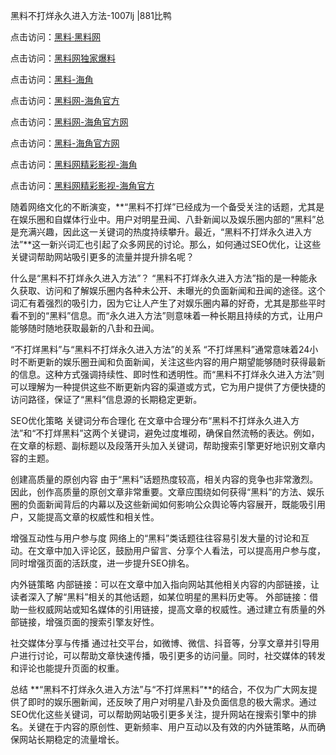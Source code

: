 黑料不打烊永久进入方法-1007lj |881比鸭

点击访问：<a href="https://heiliaolvzlu3.pages.dev">黑料·黑料网</a>

点击访问：<a href="https://heiliaoyvnrda.pages.dev">黑料网独家爆料</a>


点击访问：<a href="https://heiliaoxrq8i9.pages.dev">黑料-海角</a>

点击访问：<a href="https://heiliaoubleqx.pages.dev">黑料网-海角官方</a>

点击访问：<a href="https://heiliaotlyq53.pages.dev">黑料网-海角官方网</a>

点击访问：<a href="https://heiliao9wsbg3.pages.dev">黑料-海角官方网</a>

点击访问：<a href="https://heiliao3gvg9x.pages.dev">黑料网精彩影视-海角</a>

点击访问：<a href="https://heiliaokof3cy.pages.dev">黑料网精彩影视-海角官方</a>

随着网络文化的不断演变，**“黑料不打烊”已经成为一个备受关注的话题，尤其是在娱乐圈和自媒体行业中。用户对明星丑闻、八卦新闻以及娱乐圈内部的“黑料”总是充满兴趣，因此这一关键词的热度持续攀升。最近，“黑料不打烊永久进入方法”**这一新兴词汇也引起了众多网民的讨论。那么，如何通过SEO优化，让这些关键词帮助网站吸引更多的流量并提升排名呢？

什么是“黑料不打烊永久进入方法”？
“黑料不打烊永久进入方法”指的是一种能永久获取、访问和了解娱乐圈内各种未公开、未曝光的负面新闻和丑闻的途径。这个词汇有着强烈的吸引力，因为它让人产生了对娱乐圈内幕的好奇，尤其是那些平时看不到的“黑料”信息。而“永久进入方法”则意味着一种长期且持续的方式，让用户能够随时随地获取最新的八卦和丑闻。

“不打烊黑料”与“黑料不打烊永久进入方法”的关系
“不打烊黑料”通常意味着24小时不断更新的娱乐圈丑闻和负面新闻，关注这些内容的用户期望能够随时获得最新的信息。这种方式强调持续性、即时性和透明性。而“黑料不打烊永久进入方法”则可以理解为一种提供这些不断更新内容的渠道或方式，它为用户提供了方便快捷的访问路径，保证了“黑料”信息源的长期稳定更新。

SEO优化策略
关键词分布合理化
在文章中合理分布“黑料不打烊永久进入方法”和“不打烊黑料”这两个关键词，避免过度堆砌，确保自然流畅的表达。例如，在文章的标题、副标题以及段落开头加入关键词，帮助搜索引擎更好地识别文章内容的主题。

创建高质量的原创内容
由于“黑料”话题热度较高，相关内容的竞争也非常激烈。因此，创作高质量的原创文章非常重要。文章应围绕如何获得“黑料”的方法、娱乐圈的负面新闻背后的内幕以及这些新闻如何影响公众舆论等内容展开，既能吸引用户，又能提高文章的权威性和相关性。

增强互动性与用户参与度
网络上的“黑料”类话题往往容易引发大量的讨论和互动。在文章中加入评论区，鼓励用户留言、分享个人看法，可以提高用户参与度，同时增强页面的活跃度，进一步提升SEO排名。

内外链策略
内部链接：可以在文章中加入指向网站其他相关内容的内部链接，让读者深入了解“黑料”相关的其他话题，如某位明星的黑料历史等。
外部链接：借助一些权威网站或知名媒体的引用链接，提高文章的权威性。通过建立有质量的外部链接，增强页面的搜索引擎友好性。

社交媒体分享与传播
通过社交平台，如微博、微信、抖音等，分享文章并引导用户进行讨论，可以帮助文章快速传播，吸引更多的访问量。同时，社交媒体的转发和评论也能提升页面的权重。

总结
**“黑料不打烊永久进入方法”与“不打烊黑料”**的结合，不仅为广大网友提供了即时的娱乐圈新闻，还反映了用户对明星八卦及负面信息的极大需求。通过SEO优化这些关键词，可以帮助网站吸引更多关注，提升网站在搜索引擎中的排名。关键在于内容的原创性、更新频率、用户互动以及有效的内外链策略，从而确保网站长期稳定的流量增长。
